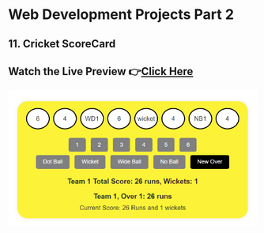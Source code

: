 # Web Development Projects Part 2

## 11. Cricket ScoreCard

## Watch the Live Preview 👉[Click Here](https://ashutosh-pmishra.github.io/Web-Development-Projects-Part-2/11-T20_Cricket/)
![image](https://github.com/Ashutosh-PMishra/Web-Development-Projects-Part-2/blob/main/11-T20_Cricket/preview.png)
